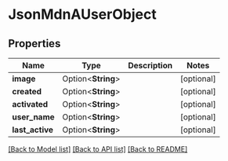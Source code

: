# JsonMdnAUserObject

## Properties

Name | Type | Description | Notes
------------ | ------------- | ------------- | -------------
**image** | Option<**String**> |  | [optional]
**created** | Option<**String**> |  | [optional]
**activated** | Option<**String**> |  | [optional]
**user_name** | Option<**String**> |  | [optional]
**last_active** | Option<**String**> |  | [optional]

[[Back to Model list]](../README.md#documentation-for-models) [[Back to API list]](../README.md#documentation-for-api-endpoints) [[Back to README]](../README.md)


